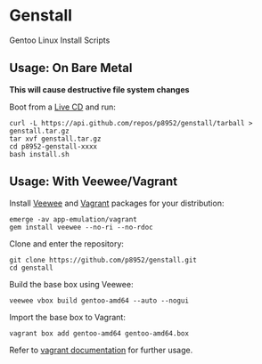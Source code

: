 Genstall
========

Gentoo Linux Install Scripts

Usage: On Bare Metal
--------------------
**This will cause destructive file system changes**

Boot from a [Live CD](http://www.sysresccd.org/SystemRescueCd_Homepage) and run:

    curl -L https://api.github.com/repos/p8952/genstall/tarball > genstall.tar.gz
	tar xvf genstall.tar.gz
	cd p8952-genstall-xxxx
	bash install.sh


Usage: With Veewee/Vagrant
--------------------------

Install [Veewee](https://github.com/jedi4ever/veewee) and [Vagrant](http://www.vagrantup.com/) packages for your distribution:

    emerge -av app-emulation/vagrant
	gem install veewee --no-ri --no-rdoc

Clone and enter the repository:

    git clone https://github.com/p8952/genstall.git
	cd genstall

Build the base box using Veewee:

    veewee vbox build gentoo-amd64 --auto --nogui

Import the base box to Vagrant:

    vagrant box add gentoo-amd64 gentoo-amd64.box

Refer to [vagrant documentation](http://www.vagrantup.com/v2/) for further usage.

